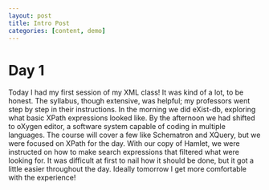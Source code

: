 ```yaml
---
layout: post
title: Intro Post
categories: [content, demo]
---
```


# Day 1
Today I had my first session of my XML class! It was kind of a lot, to be honest. The syllabus, though extensive, was helpful; my professors went step by step in their instructions. In the morning we did eXist-db, exploring what basic XPath expressions looked like. By the afternoon we had shifted to oXygen editor, a software system capable of coding in multiple languages. The course will cover a few like Schematron and XQuery, but we were focused on XPath for the day. With our copy of Hamlet, we were instructed on how to make search expressions that filtered what were looking for. It was difficult at first to nail how it should be done, but it got a little easier throughout the day. Ideally tomorrow I get more comfortable with the experience!


